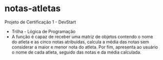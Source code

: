 # notas-atletas
Projeto de Certificação 1 - DevStart
- Trilha - Lógica de Programação
- A função é capaz de receber uma matriz de objetos contendo o nome do atleta e as cinco notas atribuídas, calcula a média das notas sem considerar a maior e menor nota do atleta. Por fim, apresenta ao usuário o nome de cada atleta, seguido das notas e da média calculada.
